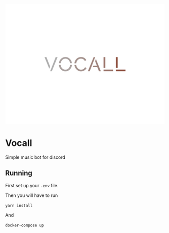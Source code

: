 ![logo](https://raw.githubusercontent.com/Capure/Vocall/main/logo.svg)

# Vocall

Simple music bot for discord

## Running

First set up your `.env` file.

Then you will have to run

`yarn install`

And

`docker-compose up`
